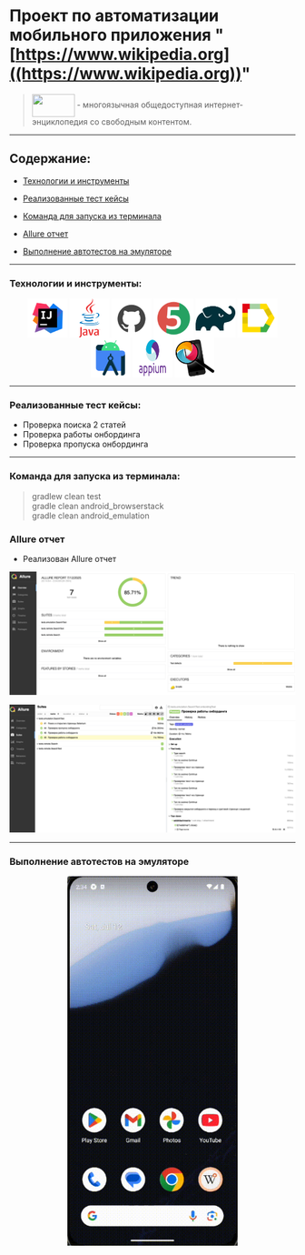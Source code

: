 # Проект по автоматизации мобильного приложения "[https://www.wikipedia.org]((https://www.wikipedia.org))"

>  <a href="https://github.com/Morozovk/Mobile/blob/master/media/Wiki-logo.jpg" target="_blank"><img align="center" src="WIKI IMAGE" width="75" height="40"></a> - многоязычная общедоступная интернет-энциклопедия со свободным контентом.
---
## Содержание:

* <a href="#tools">Технологии и инструменты</a>

* <a href="#cases">Реализованные тест кейсы</a>

* <a href="#console">Команда для запуска из терминала</a>

* <a href="#allure">Allure отчет</a>

* <a href="#emulator">Выполнение автотестов на эмуляторе</a>

---

<a id="tools"></a>
### Технологии и инструменты:

<p align="center">
    <a href="https://www.jetbrains.com/idea/" target="_blank"><img align="center" src="https://github.com/Morozovk/Mobile/blob/master/media/idea-logo.svg" width="70" height="70"></a>
    <a href="https://www.java.com/" target="_blank"><img align="center" src="https://github.com/Morozovk/Mobile/blob/master/media/java-logo.svg" width="70" height="70"></a>
    <a href="https://github.com/" target="_blank"><img align="center" src="https://github.com/Morozovk/Mobile/blob/master/media/github-logo.svg" width="70" height="70"></a>
    <a href="https://junit.org/junit5/" target="_blank"><img align="center" src="https://github.com/Morozovk/Mobile/blob/master/media/junit5-logo.svg" width="70" height="70"></a>
    <a href="https://gradle.org/" target="_blank"><img align="center" src="https://github.com/Morozovk/Mobile/blob/master/media/gradle-logo.svg" width="70" height="70"></a>
    <a href="https://docs.qameta.io/allure/" target="_blank"><img align="center" src="https://github.com/Morozovk/Mobile/blob/master/media/allure-report-logo.svg" width="70" height="70"></a>
    <a href="https://developer.android.com/studio?hl=ru/" target="_blank"><img align="center" src="https://github.com/Morozovk/Mobile/blob/master/media/android_studio-logo.png" width="70" height="70"></a>
    <a href="http://appium.io/docs/en/latest/" target="_blank"><img align="center" src="https://github.com/Morozovk/Mobile/blob/master/media/appium-logo.webp" width="70" height="70"></a>
    <a href="https://appium.github.io/appium-inspector/2024.12/quickstart/installation/" target="_blank"><img align="center" src="https://github.com/Morozovk/Mobile/blob/master/media/appium_inspector-logo.png" width="70" height="70"></a>

</p>

---

<a id="cases"></a>
### Реализованные тест кейсы:
- Проверка поиска 2 статей
- Проверка работы онбординга
- Проверка пропуска онбординга

---

<a id="console"></a>
### Команда для запуска из терминала:

>gradlew clean test \
 gradle clean android_browserstack \
 gradle clean android_emulation

<a id="allure"></a>
### Allure отчет

- Реализован Allure отчет

<p align="center">  
<img src="https://github.com/Morozovk/Mobile/blob/master/media/allure-result.png" width="950"/ alt="Allure-result"></a>  
</p>


<p align="center">  
<img src="https://github.com/Morozovk/Mobile/blob/master/media/allure-test-cases.png" width="950"/ alt="Allure-result"></a>  
</p>

---

<a id="emulator"></a>
### Выполнение автотестов на эмуляторе

<p align="center">  
<img src="https://github.com/Morozovk/Mobile/blob/master/media/emulation-test.gif" width="300"/ alt="Video emulator"></a>  
</p>


